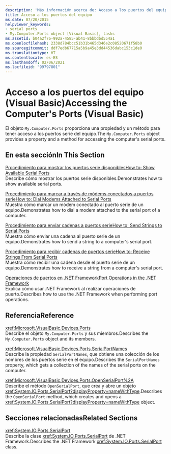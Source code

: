 ```yaml
---
description: 'Más información acerca de: Acceso a los puertos del equipo (Visual Basic)'
title: Acceso a los puertos del equipo
ms.date: 07/20/2015
helpviewer_keywords:
- serial ports
- My.Computer.Ports object [Visual Basic], tasks
ms.assetid: b04a2f76-992a-4585-ab41-8bbbdbd554a1
ms.openlocfilehash: 2338d784bcc51b31b465d346e2c08520671f58b0
ms.sourcegitcommit: ddf7edb67715a5b9a45e3dd44536dabc153c1de0
ms.translationtype: HT
ms.contentlocale: es-ES
ms.lasthandoff: 02/06/2021
ms.locfileid: "99797801"
---
```

# <a name="accessing-the-computers-ports-visual-basic"></a><span data-ttu-id="7873f-103">Acceso a los puertos del equipo (Visual Basic)</span><span class="sxs-lookup"><span data-stu-id="7873f-103">Accessing the Computer's Ports (Visual Basic)</span></span>

<span data-ttu-id="7873f-104">El objeto `My.Computer.Ports` proporciona una propiedad y un método para tener acceso a los puertos serie del equipo.</span><span class="sxs-lookup"><span data-stu-id="7873f-104">The `My.Computer.Ports` object provides a property and a method for accessing the computer's serial ports.</span></span>  
  
## <a name="in-this-section"></a><span data-ttu-id="7873f-105">En esta sección</span><span class="sxs-lookup"><span data-stu-id="7873f-105">In This Section</span></span>  

 [<span data-ttu-id="7873f-106">Procedimiento para mostrar los puertos serie disponibles</span><span class="sxs-lookup"><span data-stu-id="7873f-106">How to: Show Available Serial Ports</span></span>](how-to-show-available-serial-ports.md)  
 <span data-ttu-id="7873f-107">Describe cómo mostrar los puertos serie disponibles.</span><span class="sxs-lookup"><span data-stu-id="7873f-107">Demonstrates how to show available serial ports.</span></span>  
  
 [<span data-ttu-id="7873f-108">Procedimiento para marcar a través de módems conectados a puertos serie</span><span class="sxs-lookup"><span data-stu-id="7873f-108">How to: Dial Modems Attached to Serial Ports</span></span>](how-to-dial-modems-attached-to-serial-ports.md)  
 <span data-ttu-id="7873f-109">Muestra cómo marcar un módem conectado al puerto serie de un equipo.</span><span class="sxs-lookup"><span data-stu-id="7873f-109">Demonstrates how to dial a modem attached to the serial port of a computer.</span></span>  
  
 [<span data-ttu-id="7873f-110">Procedimiento para enviar cadenas a puertos serie</span><span class="sxs-lookup"><span data-stu-id="7873f-110">How to: Send Strings to Serial Ports</span></span>](how-to-send-strings-to-serial-ports.md)  
 <span data-ttu-id="7873f-111">Muestra cómo enviar una cadena al puerto serie de un equipo.</span><span class="sxs-lookup"><span data-stu-id="7873f-111">Demonstrates how to send a string to a computer's serial port.</span></span>  
  
 [<span data-ttu-id="7873f-112">Procedimiento para recibir cadenas de puertos serie</span><span class="sxs-lookup"><span data-stu-id="7873f-112">How to: Receive Strings From Serial Ports</span></span>](how-to-receive-strings-from-serial-ports.md)  
 <span data-ttu-id="7873f-113">Muestra cómo recibir una cadena desde el puerto serie de un equipo.</span><span class="sxs-lookup"><span data-stu-id="7873f-113">Demonstrates how to receive a string from a computer's serial port.</span></span>  
  
 [<span data-ttu-id="7873f-114">Operaciones de puertos en .NET Framework</span><span class="sxs-lookup"><span data-stu-id="7873f-114">Port Operations in the .NET Framework</span></span>](port-operations-in-the-net-framework.md)  
 <span data-ttu-id="7873f-115">Explica cómo usar .NET Framework al realizar operaciones de puerto.</span><span class="sxs-lookup"><span data-stu-id="7873f-115">Describes how to use the .NET Framework when performing port operations.</span></span>  
  
## <a name="reference"></a><span data-ttu-id="7873f-116">Referencia</span><span class="sxs-lookup"><span data-stu-id="7873f-116">Reference</span></span>  

 <xref:Microsoft.VisualBasic.Devices.Ports>  
 <span data-ttu-id="7873f-117">Describe el objeto `My.Computer.Ports` y sus miembros.</span><span class="sxs-lookup"><span data-stu-id="7873f-117">Describes the `My.Computer.Ports` object and its members.</span></span>  
  
 <xref:Microsoft.VisualBasic.Devices.Ports.SerialPortNames>  
 <span data-ttu-id="7873f-118">Describe la propiedad `SerialPortNames`, que obtiene una colección de los nombres de los puertos serie en el equipo.</span><span class="sxs-lookup"><span data-stu-id="7873f-118">Describes the `SerialPortNames` property, which gets a collection of the names of the serial ports on the computer.</span></span>  
  
 <xref:Microsoft.VisualBasic.Devices.Ports.OpenSerialPort%2A>  
 <span data-ttu-id="7873f-119">Describe el método `OpenSerialPort`, que crea y abre un objeto <xref:System.IO.Ports.SerialPort?displayProperty=nameWithType>.</span><span class="sxs-lookup"><span data-stu-id="7873f-119">Describes the `OpenSerialPort` method, which creates and opens a <xref:System.IO.Ports.SerialPort?displayProperty=nameWithType> object.</span></span>  
  
## <a name="related-sections"></a><span data-ttu-id="7873f-120">Secciones relacionadas</span><span class="sxs-lookup"><span data-stu-id="7873f-120">Related Sections</span></span>  

 <xref:System.IO.Ports.SerialPort>  
 <span data-ttu-id="7873f-121">Describe la clase <xref:System.IO.Ports.SerialPort> de .NET Framework.</span><span class="sxs-lookup"><span data-stu-id="7873f-121">Describes the .NET Framework <xref:System.IO.Ports.SerialPort> class.</span></span>
